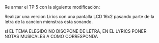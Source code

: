 Re armar el TP 5 con la siguiente modificación:

Realizar una version Lirics con una pantalla LCD 16x2 pasando parte de la letra de la cancion mienstras esta sonando.

sI EL TEMA ELEGIDO NO DISOPONE DE LETRA,  EN EL LYRICS PONER NOTAS MUSICALES A COMO CORRESPONDA
